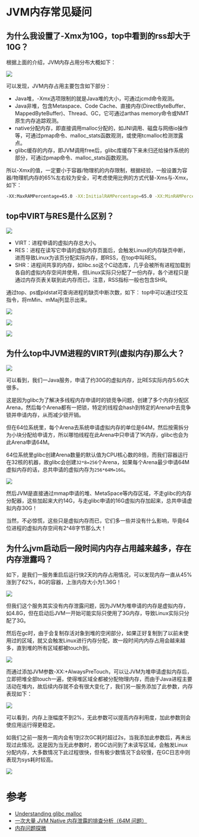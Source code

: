 # JVM内存常见疑问

## 为什么我设置了-Xmx为10G，top中看到的rss却大于10G？

根据上面的介绍，JVM内存占用分布大概如下：

![](../images/2025/03/20250320151355.png)

可以发现，JVM内存占用主要包含如下部分：

- Java堆，-Xmx选项限制的就是Java堆的大小，可通过jcmd命令观测。
- Java非堆，包含Metaspace、Code Cache、直接内存(DirectByteBuffer、MappedByteBuffer)、Thread、GC，它可通过arthas memory命令或NMT原生内存追踪观测。
- native分配内存，即直接调用malloc分配的，如JNI调用、磁盘与网络io操作等，可通过pmap命令、malloc_stats函数观测，或使用tcmalloc检测泄露点。
- glibc缓存的内存，即JVM调用free后，glibc库缓存下来未归还给操作系统的部分，可通过pmap命令、malloc_stats函数观测。

所以-Xmx的值，一定要小于容器/物理机的内存限制，根据经验，一般设置为容器/物理机内存的65%左右较为安全，可考虑使用比例的方式代替-Xms与-Xmx，如下：

```bash
-XX:MaxRAMPercentage=65.0 -XX:InitialRAMPercentage=65.0 -XX:MinRAMPercentage=65.0
```

## top中VIRT与RES是什么区别？

![](../images/2025/03/20250320151529.png)

- VIRT：进程申请的虚拟内存总大小。
- RES：进程在读写它申请的虚拟内存页面后，会触发Linux的内存缺页中断，进而导致Linux为该页分配实际内存，即RSS，在top中叫RES。
- SHR：进程间共享的内存，如libc.so这个C动态库，几乎会被所有进程加载到各自的虚拟内存空间并使用，但Linux实际只分配了一份内存，各个进程只是通过内存页表关联到此内存而已，注意，RSS指标一般也包含SHR。

通过top、ps或pidstat可查询进程的缺页中断次数，如下：
top中可以通过f交互指令，将mMin、mMaj列显示出来。

![](../images/2025/03/20250320151558.png)

![](../images/2025/03/20250320151606.png)

![](../images/2025/03/20250320151613.png)

## 为什么top中JVM进程的VIRT列(虚拟内存)那么大？

![](../images/2025/03/20250320151706.png)

可以看到，我们一Java服务，申请了约30G的虚拟内存，比RES实际内存5.6G大很多。

这是因为glibc为了解决多线程内存申请时的锁竞争问题，创建了多个内存分配区Arena，然后每个Arena都有一把锁，特定的线程会hash到特定的Arena中去竞争锁并申请内存，从而减少锁开销。

但在64位系统里，每个Arena去系统申请虚拟内存的单位是64M，然后按需拆分为小块分配给申请方，所以哪怕线程在此Arena中只申请了1K内存，glibc也会为此Arena申请64M。

64位系统里glibc创建Arena数量的默认值为CPU核心数的8倍，而我们容器运行在32核的机器，故glibc会创建`32*8=256`个Arena，如果每个Arena最少申请64M虚拟内存的话，总共申请的虚拟内存为`256*64M=16G`。

![](../images/2025/03/20250320151738.png)

然后JVM是直接通过mmap申请的堆、MetaSpace等内存区域，不走glibc的内存分配器，这些加起来大约14G，与走glibc申请的16G虚拟内存加起来，总共申请虚拟内存30G！

当然，不必惊慌，这些只是虚拟内存而已，它们多一些并没有什么影响，毕竟64位进程的虚拟内存空间有2^48字节那么大！

## 为什么jvm启动后一段时间内内存占用越来越多，存在内存泄露吗？

如下，是我们一服务重启后运行快2天的内存占用情况，可以发现内存一直从45%涨到了62%，8G的容器，上涨内存大小为1.36G！

![](../images/2025/03/20250320152033.png)

但我们这个服务其实没有内存泄露问题，因为JVM为堆申请的内存是虚拟内存，如4.8G，但在启动后JVM一开始可能实际只使用了3G内存，导致Linux实际只分配了3G。

然后在gc时，由于会复制存活对象到堆的空闲部分，如果正好复制到了以前未使用过的区域，就又会触发Linux进行内存分配，故一段时间内内存占用会越来越多，直到堆的所有区域都被touch到。

![](../images/2025/03/20250320152055.png)

而通过添加JVM参数-XX:+AlwaysPreTouch，可以让JVM为堆申请虚拟内存后，立即把堆全部touch一遍，使得堆区域全都被分配物理内存，而由于Java进程主要活动在堆内，故后续内存就不会有很大变化了，我们另一服务添加了此参数，内存表现如下：

![](../images/2025/03/20250320152112.png)

可以看到，内存上涨幅度不到2%，无此参数可以提高内存利用度，加此参数则会使应用运行得更稳定。

如我们之前一服务一周内会有1到2次GC耗时超过2s，当我添加此参数后，再未出现过此情况。这是因为当无此参数时，若GC访问到了未读写区域，会触发Linux分配内存，大多数情况下此过程很快，但有极少数情况下会较慢，在GC日志中则表现为sys耗时较高。

![](../images/2025/03/20250320152127.png)

# 参考

- [Understanding glibc malloc](https://sploitfun.wordpress.com/2015/02/10/understanding-glibc-malloc/)
- [一次大量 JVM Native 内存泄露的排查分析（64M 问题）](https://juejin.cn/post/7078624931826794503)
- [内存问题探微](https://juejin.cn/post/6903363887496691719)